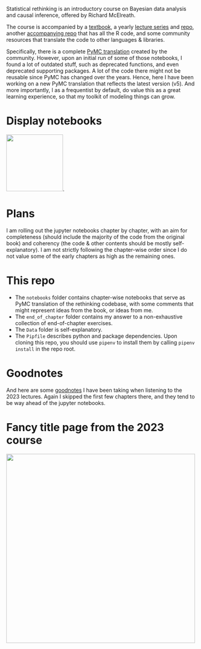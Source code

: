 Statistical rethinking is an introductory course on Bayesian data analysis and causal inference, offered by Richard McElreath. 

The course is accompanied by a [textbook](https://xcelab.net/rm/statistical-rethinking/), a yearly [lecture series](https://youtu.be/FdnMWdICdRs) and [repo](https://github.com/rmcelreath/stat_rethinking_2023), another [accompanying repo](https://github.com/rmcelreath/rethinking) that has all the R code, and some community resources that translate the code to other languages & libraries. 

Specifically, there is a complete [PyMC translation](https://github.com/pymc-devs/pymc-resources/tree/main/Rethinking_2) created by the community. However, upon an initial run of some of those notebooks, I found a lot of outdated stuff, such as deprecated functions, and even deprecated supporting packages. A lot of the code there might not be reusable since PyMC has changed over the years. Hence, here I have been working on a new PyMC translation that reflects the latest version (v5). And more importantly, I as a frequentist by default, do value this as a great learning experience, so that my toolkit of modeling things can grow.  

# Display notebooks
[<img src="https://nbviewer.org/static/img/nav_logo.svg" width="150"/>](https://nbviewer.org/github/jaredxfeng/rethinking/tree/dev/).

# Plans
I am rolling out the jupyter notebooks chapter by chapter, with an aim for completeness (should include the majority of the code from the original book) and coherency (the code & other contents should be mostly self-explanatory). I am not strictly following the chapter-wise order since I do not value some of the early chapters as high as the remaining ones. 

# This repo
- The `notebooks` folder contains chapter-wise notebooks that serve as PyMC translation of the rethinking codebase, with some comments that might represent ideas from the book, or ideas from me. 
- The `end_of_chapter` folder contains my answer to a non-exhaustive collection of end-of-chapter exercises.
- The `Data` folder is self-explanatory. 
- The `Pipfile` describes python and package dependencies. Upon cloning this repo, you should use `pipenv` to install them by calling `pipenv install` in the repo root. 

# Goodnotes
And here are some [goodnotes](https://web.goodnotes.com/s/8ERStxgngckNf2VWF4FujP#page-1) I have been taking when listening to the 2023 lectures. Again I skipped the first few chapters there, and they tend to be way ahead of the jupyter notebooks.


# Fancy title page from the 2023 course
<img src="title.gif" width="500">